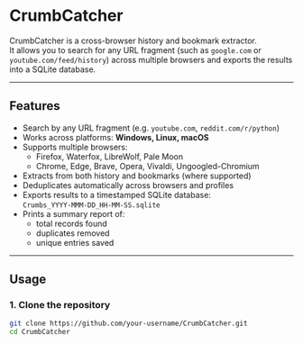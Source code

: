 # CrumbCatcher

CrumbCatcher is a cross-browser history and bookmark extractor.  
It allows you to search for any URL fragment (such as `google.com` or `youtube.com/feed/history`) across multiple browsers and exports the results into a SQLite database.

---

## Features
- Search by any URL fragment (e.g. `youtube.com`, `reddit.com/r/python`)
- Works across platforms: **Windows, Linux, macOS**
- Supports multiple browsers:
  - Firefox, Waterfox, LibreWolf, Pale Moon
  - Chrome, Edge, Brave, Opera, Vivaldi, Ungoogled-Chromium
- Extracts from both history and bookmarks (where supported)
- Deduplicates automatically across browsers and profiles
- Exports results to a timestamped SQLite database:  
  `Crumbs_YYYY-MMM-DD_HH-MM-SS.sqlite`
- Prints a summary report of:
  - total records found
  - duplicates removed
  - unique entries saved

---

## Usage

### 1. Clone the repository
```bash
git clone https://github.com/your-username/CrumbCatcher.git
cd CrumbCatcher
